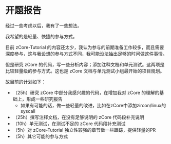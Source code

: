 # 开题报告

经过一些考虑以后，我有了一些想法。

我希望的是轻量、快捷的参与方式。

目前 zCore-Tutorial 的内容还太少，我认为参与的前期准备工作较多，而且需要深度参与，这与我设想的参与方式不同，我可能没法抽出足够的时间做这件事情。

但是研究 zCore 的代码，写一些分析内容；添加注释文档和单元测试。这两项是比较轻量级的参与方式。这也是 zCore 文档与单元测试小组最开始的项目规划。

故目前的计划如下：

- （25h）研究 zCore 中部分我感兴趣的代码，在增加我对 zCore 的理解的基础上，形成一些研究报告
  - 如果有可能的话，做一些轻量的改进，比如在zCore中添加zircon/linux的syscall
- （25h）撰写注释文档，在没有足够说明的 zCore 代码段补充说明
- （10h）单元测试，在测试不足的 zCore 代码段补充测试
- （5h）对 zCore-Tutorial 独立性较强的章节做一些跟踪，提供轻量的PR
- （5h）其它可能的参与方式

# 